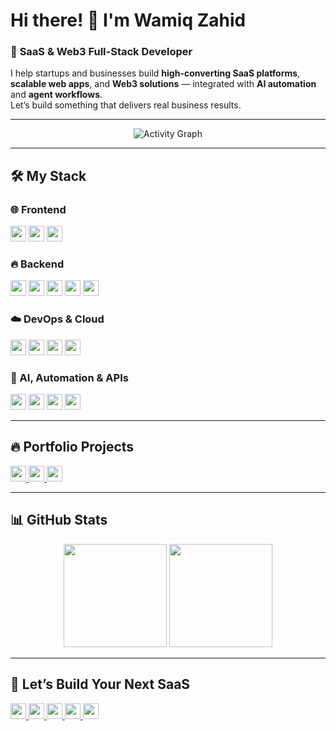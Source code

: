 # Hi there! 👋 I'm **Wamiq Zahid**  
### 🚀 **SaaS & Web3 Full-Stack Developer**  
I help startups and businesses build **high-converting SaaS platforms**, **scalable web apps**, and **Web3 solutions** — integrated with **AI automation** and **agent workflows**.  
Let’s build something that delivers real business results.

---

<div align="center">
  <img src="https://github-readme-activity-graph.vercel.app/graph?username=Wamiq319&theme=dracula&hide_border=true&area=true&custom_title=My%20Coding%20Activity" alt="Activity Graph"/>
</div>

---

## 🛠 **My Stack**  

### 🌐 Frontend  
<div>
  <img src="https://img.shields.io/badge/React-20232A?style=for-the-badge&logo=react&logoColor=61DAFB" height="25"/> 
  <img src="https://img.shields.io/badge/Next.js-000000?style=for-the-badge&logo=next.js&logoColor=white" height="25"/> 
  <img src="https://img.shields.io/badge/Tailwind_CSS-38B2AC?style=for-the-badge&logo=tailwind-css&logoColor=white" height="25"/> 
</div>

### 🔥 Backend  
<div>
  <img src="https://img.shields.io/badge/Node.js-339933?style=for-the-badge&logo=nodedotjs&logoColor=white" height="25"/> 
  <img src="https://img.shields.io/badge/Express.js-000000?style=for-the-badge&logo=express&logoColor=white" height="25"/> 
  <img src="https://img.shields.io/badge/MongoDB-47A248?style=for-the-badge&logo=mongodb&logoColor=white" height="25"/> 
  <img src="https://img.shields.io/badge/REST_API-FF6F00?style=for-the-badge&logo=api&logoColor=white" height="25"/> 
  <img src="https://img.shields.io/badge/Webhooks-000000?style=for-the-badge&logo=webhooks&logoColor=white" height="25"/> 
</div>

### ☁️ DevOps & Cloud  
<div>
  <img src="https://img.shields.io/badge/AWS-232F3E?style=for-the-badge&logo=amazon-aws&logoColor=white" height="25"/> 
  <img src="https://img.shields.io/badge/Vercel-000000?style=for-the-badge&logo=vercel&logoColor=white" height="25"/> 
  <img src="https://img.shields.io/badge/Docker-2496ED?style=for-the-badge&logo=docker&logoColor=white" height="25"/> 
  <img src="https://img.shields.io/badge/Google_Cloud-4285F4?style=for-the-badge&logo=googlecloud&logoColor=white" height="25"/> 
</div>

### 🤖 AI, Automation & APIs  
<div>
  <img src="https://img.shields.io/badge/n8n-FF6B00?style=for-the-badge&logo=n8n&logoColor=white" height="25"/> 
  <img src="https://img.shields.io/badge/OpenAI-412991?style=for-the-badge&logo=openai&logoColor=white" height="25"/> 
  <img src="https://img.shields.io/badge/DeepSeek_AI-000000?style=for-the-badge&logo=deepnote&logoColor=white" height="25"/> 
  <img src="https://img.shields.io/badge/Google_Sheets-34A853?style=for-the-badge&logo=google-sheets&logoColor=white" height="25"/> 
</div>

---

## 🔥 **Portfolio Projects**  
<div>
  <a href="https://kap-frontend-iota.vercel.app" target="_blank">
    <img src="https://img.shields.io/badge/KAP_Ticket_Management-00BFFF?style=for-the-badge&logo=react&logoColor=white" height="25"/>
  </a>
  <a href="https://www.eweland.com" target="_blank">
    <img src="https://img.shields.io/badge/Eweland_Custom_Map-00BFFF?style=for-the-badge&logo=react&logoColor=white" height="25"/>
  </a>
  <a href="https://github.com/Wamiq319/React_Admin_Panel" target="_blank">
    <img src="https://img.shields.io/badge/React_Admin_Panel-00BFFF?style=for-the-badge&logo=react&logoColor=white" height="25"/>
  </a>
</div>

---

## 📊 **GitHub Stats**  
<div align="center">
  <img src="https://github-readme-stats.vercel.app/api?username=Wamiq319&show_icons=true&theme=dracula&hide_border=true" height="165"/>
  <img src="https://github-readme-stats.vercel.app/api/top-langs?username=Wamiq319&layout=compact&theme=dracula&hide_border=true" height="165"/>
</div>

---

## 💬 **Let’s Build Your Next SaaS**  
<div>
  <a href="https://www.fiverr.com/wamiq139" target="_blank">
    <img src="https://img.shields.io/badge/Fiverr-1DBF73?style=for-the-badge&logo=fiverr&logoColor=white" height="25"/>
  </a>
  <a href="https://www.upwork.com/freelancers/wamiqz?mp_source=share" target="_blank">
    <img src="https://img.shields.io/badge/Upwork-6FDA44?style=for-the-badge&logo=upwork&logoColor=white" height="25"/>
  </a>
  <a href="https://www.freelancer.com/u/wamiqzahid319?frm=wamiqzahid319&sb=t" target="_blank">
    <img src="https://img.shields.io/badge/Freelancer-29B2FE?style=for-the-badge&logo=freelancer&logoColor=white" height="25"/>
  </a>
  <a href="https://www.linkedin.com/in/wamiq319" target="_blank">
    <img src="https://img.shields.io/badge/LinkedIn-0077B5?style=for-the-badge&logo=linkedin&logoColor=white" height="25"/>
  </a>
  <a href="mailto:wamiqzahid319@gmail.com">
    <img src="https://img.shields.io/badge/Gmail-D14836?style=for-the-badge&logo=gmail&logoColor=white" height="25"/>
  </a>
</div>
